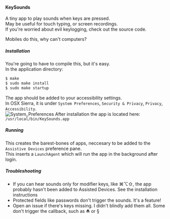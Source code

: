 #### KeySounds
A tiny app to play sounds when keys are pressed.  
May be useful for touch typing, or screen recordings.  
If you're worried about evil keylogging, check out the source code.

Mobiles do this, why can't computers?

##### Installation
You're going to have to compile this, but it's easy.  
In the application directory:
```bash
$ make
$ sudo make install
$ sudo make startup
```
The app should be added to your accessibility settings.  
In OSX Sierra, it is under `System Preferences`, `Security & Privacy`, `Privacy`, `Accessibility`.  
![System_Preferences](/uploads/12e6a8fca2acb7dccf29dac8c93db546/System_Preferences.png)
After installation the app is located here: `/usr/local/bin/KeySounds.app`


##### Running
This creates the barest-bones of apps, neccesary to be added to the `Assistive Devices` preference pane.  
This inserts a `LaunchAgent` which will run the app in the background after login.  

##### Troubleshooting
- If you can hear sounds only for modifier keys, like ⌘⌥⇧, the app probably hasn't been added to Assisted Devices. See the installation instructions
- Protected fields like passwords don't trigger the sounds. It's a feature!
- Open an issue if there's keys missing. I didn't blindly add them all.
  Some don't trigger the callback, such as ⏏ or §